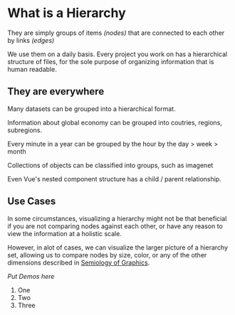 # What is a Hierarchy

They are simply groups of items _(nodes)_ that are connected to each other by links _(edges)_

We use them on a daily basis. Every project you work on has a hierarchical structure of files, for the sole purpose of organizing information that is human readable.

## They are everywhere

Many datasets can be grouped into a hierarchical format.

Information about global economy can be grouped into coutries, regions, subregions.

Every minute in a year can be grouped by the hour by the day > week > month

Collections of objects can be classified into groups, such as imagenet

Even Vue's nested component structure has a child / parent relationship.

## Use Cases

In some circumstances, visualizing a hierarchy might not be that beneficial if you are not comparing nodes against each other, or have any reason to view the information at a holistic scale.

However, in alot of cases, we can visualize the larger picture of a hierarchy set, allowing us to compare nodes by size, color, or any of the other dimensions described in [Semiology of Graphics](https://books.google.com/books/about/Semiology_of_Graphics.html?id=X5caQwAACAAJ).

_Put Demos here_

1. One
2. Two
3. Three